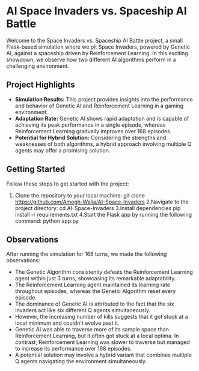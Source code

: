 # AI Space Invaders vs. Spaceship AI Battle


Welcome to the Space Invaders vs. Spaceship AI Battle project, a small Flask-based simulation where we pit Space Invaders, powered by Genetic AI, against a spaceship driven by Reinforcement Learning. In this exciting showdown, we observe how two different AI algorithms perform in a challenging environment.



## Project Highlights

- **Simulation Results:** This project provides insights into the performance and behavior of Genetic AI and Reinforcement Learning in a gaming environment.
- **Adaptation Rate:** Genetic AI shows rapid adaptation and is capable of achieving its peak performance in a single episode, whereas Reinforcement Learning gradually improves over 168 episodes.
- **Potential for Hybrid Solution:** Considering the strengths and weaknesses of both algorithms, a hybrid approach involving multiple Q agents may offer a promising solution.

## Getting Started

Follow these steps to get started with the project:

1. Clone the repository to your local machine:
   git clone https://github.com/Amogh-Walia/AI-Space-Invaders
2.Navigate to the project directory:
   cd AI-Space-Invaders
3.Install dependencies
  pip install -r requirements.txt
4.Start the Flask app by running the following command:
  python app.py

## Observations

After running the simulation for 168 turns, we made the following observations:

- The Genetic Algorithm consistently defeats the Reinforcement Learning agent within just 3 turns, showcasing its remarkable adaptability.
- The Reinforcement Learning agent maintained its learning rate throughout episodes, whereas the Genetic Algorithm reset every episode.
- The dominance of Genetic AI is attributed to the fact that the six Invaders act like six different Q agents simultaneously.
- However, the increasing number of kills suggests that it got stuck at a local minimum and couldn't evolve past it.
- Genetic AI was able to traverse more of its sample space than Reinforcement Learning, but it often got stuck at a local optima. In contrast, Reinforcement Learning was slower to traverse but managed to increase its performance over 168 episodes.
- A potential solution may involve a hybrid variant that combines multiple Q agents navigating the environment simultaneously.

